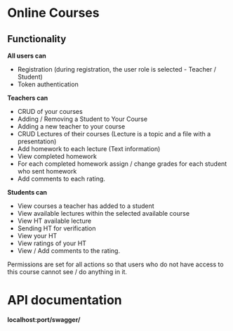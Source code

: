 # Online Courses

## Functionality 

**All users can**

- Registration (during registration, the user role is selected - Teacher / Student)
- Token authentication 

**Teachers can**

- CRUD of your courses
- Adding / Removing a Student to Your Course
- Adding a new teacher to your course
- CRUD Lectures of their courses (Lecture is a topic and a file with a presentation)
- Add homework to each lecture (Text information)
- View completed homework
- For each completed homework assign / change grades for each student who sent homework
- Add comments to each rating.

**Students can**

- View courses a teacher has added to a student
- View available lectures within the selected available course
- View HT available lecture
- Sending HT for verification
- View your HT
- View ratings of your HT
- View / Add comments to the rating.

Permissions are set for all actions so that users who do not have access to this course cannot see / do anything in it.

# API documentation 

**localhost:port/swagger/**
